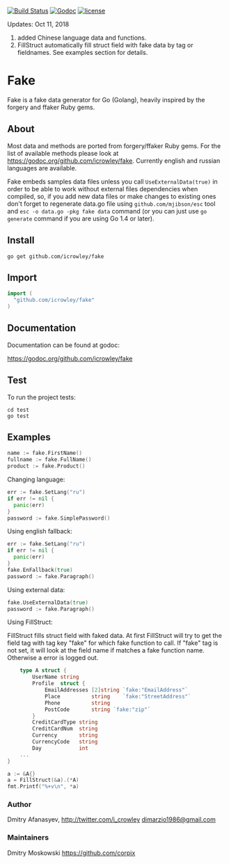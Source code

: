 [![Build Status](https://img.shields.io/travis/icrowley/fake.svg?style=flat)](https://travis-ci.org/icrowley/fake) [![Godoc](http://img.shields.io/badge/godoc-reference-blue.svg?style=flat)](https://godoc.org/github.com/icrowley/fake) [![license](http://img.shields.io/badge/license-MIT-red.svg?style=flat)](https://raw.githubusercontent.com/icrowley/fake/master/LICENSE)

Updates: Oct 11, 2018 

1. added Chinese language data and functions.
2. FillStruct automatically fill struct field with fake data by tag or fieldnames. See examples section for details.

Fake
====

Fake is a fake data generator for Go (Golang), heavily inspired by the forgery and ffaker Ruby gems.

## About

Most data and methods are ported from forgery/ffaker Ruby gems.
For the list of available methods please look at https://godoc.org/github.com/icrowley/fake.
Currently english and russian languages are available.

Fake embeds samples data files unless you call `UseExternalData(true)` in order to be able to work without external files dependencies when compiled, so, if you add new data files or make changes to existing ones don't forget to regenerate data.go file using `github.com/mjibson/esc` tool and `esc -o data.go -pkg fake data` command (or you can just use `go generate` command if you are using Go 1.4 or later).

## Install

```shell
go get github.com/icrowley/fake
```

## Import

```go
import (
  "github.com/icrowley/fake"
)
```

## Documentation

Documentation can be found at godoc:

https://godoc.org/github.com/icrowley/fake

## Test
To run the project tests:

```shell
cd test
go test
```

## Examples

```go
name := fake.FirstName()
fullname := fake.FullName()
product := fake.Product()
```

Changing language:

```go
err := fake.SetLang("ru")
if err != nil {
  panic(err)
}
password := fake.SimplePassword()
```

Using english fallback:

```go
err := fake.SetLang("ru")
if err != nil {
  panic(err)
}
fake.EnFallback(true)
password := fake.Paragraph()
```

Using external data:

```go
fake.UseExternalData(true)
password := fake.Paragraph()
```

Using FillStruct:

 FillStruct fills struct field with faked data.  At first FillStruct will try to get the field tag with tag key "fake" for which fake function to call. If "fake" tag is not set, it will look at the field name if matches a fake function name. Otherwise a error is logged out.

```go
	type A struct {
		UserName string	
		Profile  struct {
			EmailAddresses [2]string `fake:"EmailAddress"`
			Place          string    `fake:"StreetAddress"`
			Phone          string
			PostCode       string `fake:"zip"`
		}
		CreditCardType string
		CreditCardNum  string
		Currency       string
		CurrencyCode   string
		Day            int
	...
}

a := &A{}
a = FillStruct(&a).(*A)
fmt.Printf("%+v\n", *a)
```

### Author

Dmitry Afanasyev,
http://twitter.com/i_crowley
dimarzio1986@gmail.com


### Maintainers

Dmitry Moskowski
https://github.com/corpix
